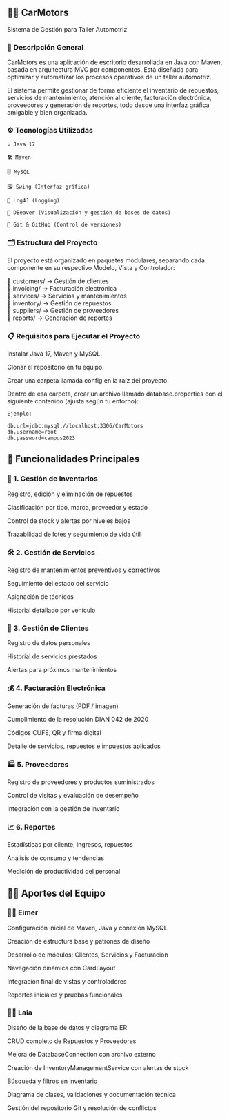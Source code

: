
## 🚗🔧 CarMotors

Sistema de Gestión para Taller Automotriz

### 📌 Descripción General

CarMotors es una aplicación de escritorio desarrollada en Java con Maven, basada en arquitectura MVC por componentes. Está diseñada para optimizar y automatizar los procesos operativos de un taller automotriz.

El sistema permite gestionar de forma eficiente el inventario de repuestos, servicios de mantenimiento, atención al cliente, facturación electrónica, proveedores y generación de reportes, todo desde una interfaz gráfica amigable y bien organizada.

### ⚙️ Tecnologías Utilizadas

    ☕ Java 17

    🛠️ Maven

    🗄️ MySQL

    🖼️ Swing (Interfaz gráfica)

    📝 Log4J (Logging)

    🧩 DBeaver (Visualización y gestión de bases de datos)

    🔄 Git & GitHub (Control de versiones)


### 🗂️ Estructura del Proyecto

El proyecto está organizado en paquetes modulares, separando cada componente en su respectivo Modelo, Vista y Controlador:


📁 customers/       → Gestión de clientes  
📁 invoicing/       → Facturación electrónica  
📁 services/        → Servicios y mantenimientos  
📁 inventory/       → Gestión de repuestos  
📁 suppliers/       → Gestión de proveedores  
📁 reports/         → Generación de reportes

### 📋 Requisitos para Ejecutar el Proyecto

Instalar Java 17, Maven y MySQL.

Clonar el repositorio en tu equipo.

Crear una carpeta llamada config en la raíz del proyecto.

Dentro de esa carpeta, crear un archivo llamado database.properties con el siguiente contenido (ajusta según tu entorno):

    Ejemplo:

    db.url=jdbc:mysql://localhost:3306/CarMotors  
    db.username=root  
    db.password=campus2023

## 🧠 Funcionalidades Principales

### 🔧 1. Gestión de Inventarios
Registro, edición y eliminación de repuestos

Clasificación por tipo, marca, proveedor y estado

Control de stock y alertas por niveles bajos

Trazabilidad de lotes y seguimiento de vida útil

### 🛠️ 2. Gestión de Servicios
Registro de mantenimientos preventivos y correctivos

Seguimiento del estado del servicio

Asignación de técnicos

Historial detallado por vehículo

### 👥 3. Gestión de Clientes
Registro de datos personales

Historial de servicios prestados

Alertas para próximos mantenimientos

### 💰 4. Facturación Electrónica
Generación de facturas (PDF / imagen)

Cumplimiento de la resolución DIAN 042 de 2020

Códigos CUFE, QR y firma digital

Detalle de servicios, repuestos e impuestos aplicados

### 🏭 5. Proveedores
Registro de proveedores y productos suministrados

Control de visitas y evaluación de desempeño

Integración con la gestión de inventario

### 📈 6. Reportes
Estadísticas por cliente, ingresos, repuestos

Análisis de consumo y tendencias

Medición de productividad del personal

## 🧑‍💻 Aportes del Equipo

### 👨‍💻 Eimer

Configuración inicial de Maven, Java y conexión MySQL

Creación de estructura base y patrones de diseño

Desarrollo de módulos: Clientes, Servicios y Facturación

Navegación dinámica con CardLayout

Integración final de vistas y controladores

Reportes iniciales y pruebas funcionales

### 👩‍💻 Laia

Diseño de la base de datos y diagrama ER

CRUD completo de Repuestos y Proveedores

Mejora de DatabaseConnection con archivo externo

Creación de InventoryManagementService con alertas de stock

Búsqueda y filtros en inventario

Diagrama de clases, validaciones y documentación técnica

Gestión del repositorio Git y resolución de conflictos



